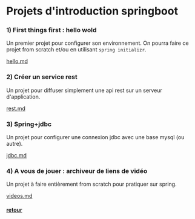 
# Projets d'introduction springboot

### 1) First things first : hello wold

Un premier projet pour configurer son environnement. On pourra faire ce projet from scratch et/ou en utilisant ```spring initializr```.  

[hello.md](1-hello.md)

### 2) Créer un service rest

Un projet pour diffuser simplement une api rest sur un serveur d'application.

[rest.md](2-rest.md)

### 3) Spring+jdbc

Un projet pour configurer une connexion jdbc avec une base mysql (ou autre).

[jdbc.md](3-jdbc.md)

### 4) A vous de jouer : archiveur de liens de vidéo

Un projet à faire entièrement from scratch pour pratiquer sur spring.

[videos.md](4-videos.md)

#### [retour](README.md)
